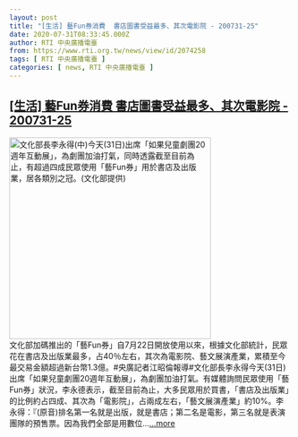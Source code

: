 ```yaml
---
layout: post
title: "[生活] 藝Fun券消費  書店圖書受益最多、其次電影院 - 200731-25"
date: 2020-07-31T08:33:45.000Z
author: RTI 中央廣播電臺
from: https://www.rti.org.tw/news/view/id/2074258
tags: [ RTI 中央廣播電臺 ]
categories: [ news, RTI 中央廣播電臺 ]
---
```

<!--1596184425000-->
[[生活] 藝Fun券消費  書店圖書受益最多、其次電影院 - 200731-25](https://www.rti.org.tw/news/view/id/2074258)
------

<div>
<img src="https://static.rti.org.tw/assets/thumbnails/2020/07/31/458502270afaba9ae7abe3fa5c1059f0.jpg" width="360" alt="文化部長李永得(中)今天(31日)出席「如果兒童劇團20週年互動展」，為劇團加油打氣，同時透露截至目前為止，有超過四成民眾使用「藝Fun券」用於書店及出版業，居各類別之冠。(文化部提供)" title="文化部長李永得(中)今天(31日)出席「如果兒童劇團20週年互動展」，為劇團加油打氣，同時透露截至目前為止，有超過四成民眾使用「藝Fun券」用於書店及出版業，居各類別之冠。(文化部提供)"><br>文化部加碼推出的「藝Fun券」自7月22日開放使用以來，根據文化部統計，民眾花在書店及出版業最多，占40％左右，其次為電影院、藝文展演產業，累積至今最交易金額超過新台幣1.3億。#央廣記者江昭倫報導#文化部長李永得今天(31日)出席「如果兒童劇團20週年互動展」，為劇團加油打氣。有媒體詢問民眾使用「藝Fun券」狀況，李永德表示，截至目前為止，大多民眾用於買書，「書店及出版業」的比例約占四成、其次為「電影院」，占兩成左右，「藝文展演產業」約10%。李永得：『(原音)排名第一名就是出版，就是書店；第二名是電影，第三名就是表演團隊的預售票。因為我們全部是用數位...<a target="_blank" href="https://www.rti.org.tw/news/view/id/2074258">...more</a>
</div>
